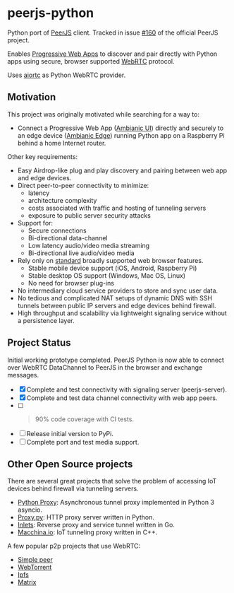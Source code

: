 # peerjs-python

Python port of [PeerJS](https://github.com/peers) client. Tracked in issue [#160](https://github.com/peers/peerjs/issues/610) of the official PeerJS project.

Enables [Progressive Web Apps](https://developer.mozilla.org/en-US/docs/Web/Progressive_web_apps) to discover and pair directly with Python apps using secure, browser supported [WebRTC](https://webrtc.org/) protocol. 

Uses [aiortc](https://github.com/aiortc/aiortc) as Python WebRTC provider.

## Motivation

This project was originally motivated while searching for a way to: 
-  Connect a Progressive Web App ([Ambianic UI](https://github.com/ambianic/ambianic-ui)) directly and securely to an edge device ([Ambianic Edge](https://github.com/ambianic/ambianic-edge)) running Python app on a Raspberry Pi behind a home Internet router. 

Other key requirements:
-  Easy Airdrop-like plug and play discovery and pairing between web app and edge devices. 
-  Direct peer-to-peer connectivity to minimize:
    - latency
    - architecture complexity
    - costs associated with traffic and hosting of tunneling servers
    - exposure to public server security attacks
-  Support for:
    - Secure connections
    - Bi-directional data-channel
    - Low latency audio/video media streaming
    - Bi-directional live audio/video media
-  Rely only on [standard](https://www.w3.org/TR/webrtc/) broadly supported web browser features.
    -  Stable mobile device support (iOS, Android, Raspberry Pi)
    -  Stable desktop OS support (Windows, Mac OS, Linux)
    -  No need for browser plug-ins
-  No intermediary cloud service providers to store and sync user data. 
-  No tedious and complicated NAT setups of dynamic DNS with SSH tunnels between public IP servers and edge devices behind firewall.
-  High throughput and scalability via lightweight signaling service without a persistence layer.

## Project Status

Initial working prototype completed. PeerJS Python is now able to connect over WebRTC DataChannel to PeerJS in the browser and exchange messages.

-  [x] Complete and test connectivity with signaling server (peerjs-server).
-  [x] Complete and test data channel connectivity with web app peers.
-  [ ] >90% code coverage with CI tests.
-  [ ] Release initial version to PyPi.
-  [ ] Complete port and test media support.
  
## Other Open Source projects

There are several great projects that solve the problem of accessing IoT devices behind firewall via tunneling servers.

- [Python Proxy](https://github.com/qwj/python-proxy): Asynchronous tunnel proxy implemented in Python 3 asyncio.
- [Proxy.py](https://github.com/abhinavsingh/proxy.py): HTTP proxy server written in Python. 
- [Inlets](https://github.com/inlets/inlets): Reverse proxy and service tunnel written in Go.
- [Macchina.io](https://github.com/my-devices/sdk): IoT tunneling proxy written in C++.

A few popular p2p projects that use WebRTC:

- [Simple peer](https://github.com/feross/simple-peer)
- [WebTorrent](https://webtorrent.io/)
- [Ipfs](https://ipfs.io/)
- [Matrix](https://matrix.org/)
